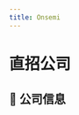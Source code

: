 ```yaml
---
title: Onsemi
---
```


# 直招公司

## 📌 公司信息

<DirectHireCompanyTable state="arizona" city="phoenix" companyJsonFileName="onsemi" />